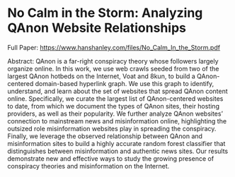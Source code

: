 # No Calm in the Storm: Analyzing QAnon Website Relationships

Full Paper: https://www.hanshanley.com/files/No_Calm_In_the_Storm.pdf

Abstract: QAnon is a far-right conspiracy theory whose followers largely organize online. In this work, we use web crawls seeded from two of the largest QAnon hotbeds on the Internet, Voat and 8kun, to build a QAnon-centered domain-based hyperlink graph. We use this graph to identify, understand, and learn about the set of websites that spread QAnon content online. Specifically, we curate the largest list of QAnon-centered websites to date, from which we document the types of QAnon sites, their hosting providers, as well as their popularity. We further analyze QAnon websites’ connection to mainstream news and misinformation online, highlighting the outsized role misinformation websites play in spreading the conspiracy. Finally, we leverage the observed relationship between QAnon and misinformation sites to build a highly accurate random forest classifier that distinguishes between misinformation and authentic news sites. Our results demonstrate new and effective ways to study the growing presence of conspiracy theories and misinformation on the Internet.
